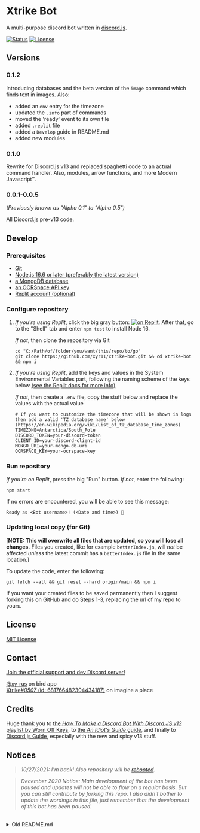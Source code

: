 # Xtrike Bot
A multi-purpose discord bot written in [discord.js](https://discord.js.org).

[![Status](https://img.shields.io/uptimerobot/status/m786499889-6b41061a49e587f762227724)](https://replit.com/@xyr11/xtrike-bot) [![License](https://img.shields.io/github/license/xyr11/xtrike-bot)](#license)

## Versions

### 0.1.2
Introducing databases and the beta version of the `image` command which finds text in images. Also:
- added an `env` entry for the timezone
- updated the `.info` part of commands
- moved the 'ready' event to its own file
- added `.replit` file
- added a `Develop` guide in README.md
- added new modules

### 0.1.0
Rewrite for Discord.js v13 and replaced spaghetti code to an actual command handler. Also, modules, arrow functions, and more Modern Javascript™.

### 0.0.1-0.0.5
*(Previously known as "Alpha 0.1" to "Alpha 0.5")*

All Discord.js pre-v13 code.

## Develop

### Prerequisites
+ [Git](https://git-scm.com/downloads)
+ [Node.js 16.6 or later (preferably the latest version)](https://nodejs.org/en/download/)
+ [a MongoDB database](https://www.mongodb.com/)
+ [an OCRSpace API key](https://ocr.space/ocrapi)
+ [Replit account (optional)](https://replit.com)

### Configure repository
1. *If you're using Replit*, click the big gray button: [![on Replit](https://replit.com/badge/github/xyr11/xtrike-bot)](https://replit.com/github/xyr11/xtrike-bot). After that, go to the "Shell" tab and enter `npm test` to install Node 16.

   *If not*, then clone the repository via Git
   ```
   cd "C:/Path/of/folder/you/want/this/repo/to/go"
   git clone https://github.com/xyr11/xtrike-bot.git && cd xtrike-bot && npm i
   ```

2. *If you're using Replit*, add the keys and values in the System Environmental Variables part, following the naming scheme of the keys below [(see the Replit docs for more info)](https://docs.replit.com/programming-ide/storing-sensitive-information-environment-variables).

   *If not*, then create a `.env` file, copy the stuff below and replace the values with the actual value
   ```
   # If you want to customize the timezone that will be shown in logs then add a valid 'TZ database name' below (https://en.wikipedia.org/wiki/List_of_tz_database_time_zones)
   TIMEZONE=Antarctica/South_Pole
   DISCORD_TOKEN=your-discord-token
   CLIENT_ID=your-discord-client-id
   MONGO_URI=your-mongo-db-uri
   OCRSPACE_KEY=your-ocrspace-key
   ```

### Run repository
*If you're on Replit*, press the big "Run" button. *If not*, enter the following:
```
npm start
```
If no errors are encountered, you will be able to see this message:
```
Ready as <Bot username>! (<Date and time>) 🤖
```

### Updating local copy (for Git)
[**NOTE: This will overwrite all files that are updated, so you will lose all changes.** Files you created, like for example `betterIndex.js`, will *not* be affected *unless* the latest commit has a `betterIndex.js` file in the same location.]

To update the code, enter the following:
```
git fetch --all && git reset --hard origin/main && npm i
```
If you want your created files to be saved permanently then I suggest forking this on GitHub and do Steps 1-3, replacing the url of my repo to yours.

## License
[MIT License](https://github.com/xyr11/xtrike-bot/blob/main/LICENSE)

## Contact
[Join the official support and dev Discord server!](https://discord.gg/x3F22hN)

[@xy_rus](https://twitter.com/xy_rus) on bird app <br>
[Xtrike#<i>0507</i> (id: 681766482304434187)](https://discord.com) on imagine a place

## Credits
Huge thank you to [the *How To Make a Discord Bot With Discord.JS v13* playlist by Worn Off Keys](https://www.youtube.com/playlist?list=PLaxxQQak6D_f4Z5DtQo0b1McgjLVHmE8Q), to [the *An Idiot's Guide* guide](https://anidiots.guide/), and finally to [Discord.js Guide](https://discordjs.guide/), especially with the new and spicy v13 stuff.

## Notices
> *10/27/2021: I'm back! Also repository will be [rebooted](https://en.wikipedia.org/wiki/The_big_reset_button_in_the_sky).*

> *December 2020 Notice: Main development of the bot has been paused and updates will not be able to flow on a regular basis. But you can still contribute by forking this repo. I also didn't bother to update the wordings in this file, just remember that the development of this bot has been paused.*

<br>
<details>
<summary>Old README.md</summary>

## Features
Not much is implemented now, so there still isn't an official release.

Current features:
+ Checks how many are offline
+ Creates a "message" embed
+ Other stuff for fancy purposes only

### List of Commands
+ `online`
+ `hmm`
+ `echo`
+ `sad`
+ `message`
+ `ping`
+ `uptime`
+ `help`

#### Planned commands

+ subject
+ reqs
+ play
+ execute
+ timer
+ clock
+ oxford

## Technical info

### Hosted on
The bot is *now* hosted on [Repl.it](https://repl.it/~).

### Programming language
[Node.js](https://www.google.com/search?q=node.js "Search on Google") ([Javascript](https://www.google.com/search?q=javascript "Search on Google"))

Modules: discord.js

## Versions

### Alpha 0.5
*currently been working*

Visit the [official Discord support and Development server](#discord-support-and-development-server) to see its progress!

#### Planned Features
+  swearing auto-filter

#### Planned Fixes
+ [Uptime command display resetting #5](https://github.com/xyr11/xtrike-bot/issues/5 "See in Issues")
+ [Custom status resetting #7](https://github.com/xyr11/xtrike-bot/issues/7 "See in Issues")
+ [Add the command in error messages #4](https://github.com/xyr11/xtrike-bot/issues/4 "See in Issues")
+ [Info command not working #8](https://github.com/xyr11/xtrike-bot/issues/8 "See in Issues")


### Build-01 for Alpha 0.5
*the current, live version*

#### What's New
+ `ping` command will just edit its embed rather than re-sending the message
+ Switched hosting platform from Heroku to Repl.it, modules that aren't needed by Repl.it will not be deleted so that local development of the bot is possible and also because Heroku will be our backup platform
+ Removed the owner ID in the main file (index.js) and placed it in the .env file

[Current Issues](https://github.com/xyr11/xtrike-bot/issues "See in Issues")


### Alpha 0.4

#### What's New
```diff
+ Updated so that you can invite it on your own server!
+ Optimized all embed variables!
+ Revamped and optimized command finding to instead use arrays rather than your typical OR function
+ Added oxford to beta commands
+ Fixed a bug in the online command that it doesn't include Idle and Do Not Disturb members
+ Made uptime an official command
- Remove owner, no-sleep and restart commands completely
- Removed support for custom emojis from support server and replaced it with discord-wide emojis
```

[Current Issues](https://github.com/xyr11/xtrike-bot/issues "See in Issues")


### Alpha 0.3

#### What's New
```diff
+ Fixed echo command that crashes the bot after not mentioning someone
+ Added "no-sleep", "restart", "hmm" commands
+ Added "sad", "uptime", and "restart" as beta commands
+ Added all commands with its corresponding 'help' guides (e.g. ;ping help)
+ Added a new update naming system
- Removed "hmm" command from beta commands to be an official command
- No-sleep command deprecated
```

### Alpha 0.2 and 0.1
The bare bones of the bot, with very limited features.

No available data

</details>
